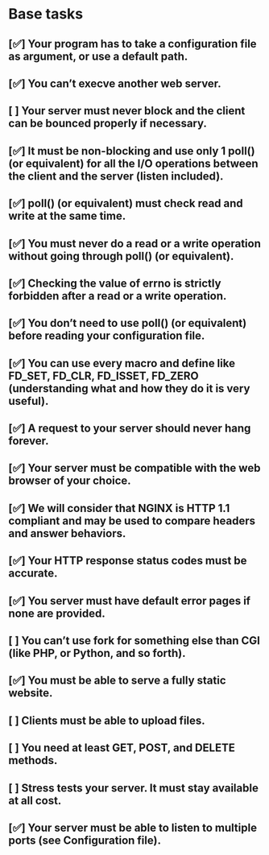# Base tasks

## [✅] Your program has to take a configuration file as argument, or use a default path.
## [✅] You can’t execve another web server.
## [ ] Your server must never block and the client can be bounced properly if necessary.
## [✅] It must be non-blocking and use only 1 poll() (or equivalent) for all the I/O operations between the client and the server (listen included).
## [✅] poll() (or equivalent) must check read and write at the same time.
## [✅] You must never do a read or a write operation without going through poll() (or equivalent).
## [✅] Checking the value of errno is strictly forbidden after a read or a write operation.
## [✅] You don’t need to use poll() (or equivalent) before reading your configuration file.
## [✅] You can use every macro and define like FD_SET, FD_CLR, FD_ISSET, FD_ZERO (understanding what and how they do it is very useful).
## [✅] A request to your server should never hang forever.
## [✅] Your server must be compatible with the web browser of your choice.
## [✅] We will consider that NGINX is HTTP 1.1 compliant and may be used to compare headers and answer behaviors.
## [✅] Your HTTP response status codes must be accurate.
## [✅] You server must have default error pages if none are provided.
## [ ] You can’t use fork for something else than CGI (like PHP, or Python, and so forth).
## [✅] You must be able to serve a fully static website.
## [ ] Clients must be able to upload files.
## [ ] You need at least GET, POST, and DELETE methods.
## [ ] Stress tests your server. It must stay available at all cost.
## [✅] Your server must be able to listen to multiple ports (see Configuration file).